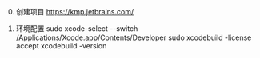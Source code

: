 0. 创建项目
https://kmp.jetbrains.com/

1. 环境配置
sudo xcode-select --switch /Applications/Xcode.app/Contents/Developer
sudo xcodebuild -license accept
xcodebuild -version